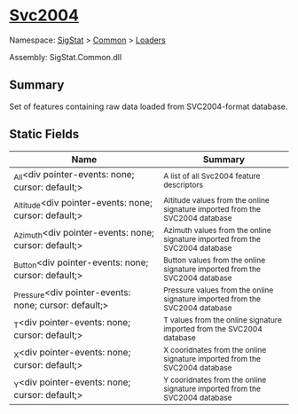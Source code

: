 # [Svc2004](./Svc2004.md)

Namespace: [SigStat]() > [Common](./../README.md) > [Loaders](./README.md)

Assembly: SigStat.Common.dll

## Summary
Set of features containing raw data loaded from SVC2004-format database.

## Static Fields

| Name | Summary | 
| --- | --- | 
| <sub>All</sub><div pointer-events: none; cursor: default;><img width=200/></div>| <sub>A list of all Svc2004 feature descriptors</sub>| <br>
| <sub>Altitude</sub><div pointer-events: none; cursor: default;><img width=200/></div>| <sub>Altitude values from the online signature imported from the SVC2004 database</sub>| <br>
| <sub>Azimuth</sub><div pointer-events: none; cursor: default;><img width=200/></div>| <sub>Azimuth values from the online signature imported from the SVC2004 database</sub>| <br>
| <sub>Button</sub><div pointer-events: none; cursor: default;><img width=200/></div>| <sub>Button values from the online signature imported from the SVC2004 database</sub>| <br>
| <sub>Pressure</sub><div pointer-events: none; cursor: default;><img width=200/></div>| <sub>Pressure values from the online signature imported from the SVC2004 database</sub>| <br>
| <sub>T</sub><div pointer-events: none; cursor: default;><img width=200/></div>| <sub>T values from the online signature imported from the SVC2004 database</sub>| <br>
| <sub>X</sub><div pointer-events: none; cursor: default;><img width=200/></div>| <sub>X cooridnates from the online signature imported from the SVC2004 database</sub>| <br>
| <sub>Y</sub><div pointer-events: none; cursor: default;><img width=200/></div>| <sub>Y cooridnates from the online signature imported from the SVC2004 database</sub>| <br>


